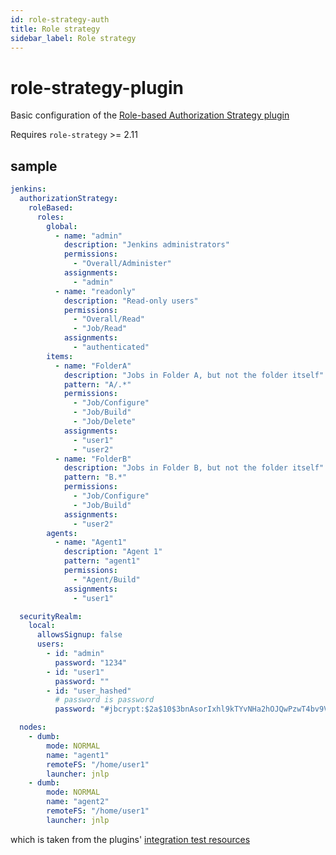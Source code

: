```yaml
---
id: role-strategy-auth
title: Role strategy
sidebar_label: Role strategy
---
```


# role-strategy-plugin

Basic configuration of the [Role-based Authorization Strategy plugin](https://plugins.jenkins.io/role-strategy)

Requires `role-strategy` >= 2.11

## sample

```yml
jenkins:
  authorizationStrategy:
    roleBased:
      roles:
        global:
          - name: "admin"
            description: "Jenkins administrators"
            permissions:
              - "Overall/Administer"
            assignments:
              - "admin"
          - name: "readonly"
            description: "Read-only users"
            permissions:
              - "Overall/Read"
              - "Job/Read"
            assignments:
              - "authenticated"
        items:
          - name: "FolderA"
            description: "Jobs in Folder A, but not the folder itself"
            pattern: "A/.*"
            permissions:
              - "Job/Configure"
              - "Job/Build"
              - "Job/Delete"
            assignments:
              - "user1"
              - "user2"
          - name: "FolderB"
            description: "Jobs in Folder B, but not the folder itself"
            pattern: "B.*"
            permissions:
              - "Job/Configure"
              - "Job/Build"
            assignments:
              - "user2"
        agents:
          - name: "Agent1"
            description: "Agent 1"
            pattern: "agent1"
            permissions:
              - "Agent/Build"
            assignments:
              - "user1"

  securityRealm:
    local:
      allowsSignup: false
      users:
        - id: "admin"
          password: "1234"
        - id: "user1"
          password: ""
        - id: "user_hashed"
          # password is password
          password: "#jbcrypt:$2a$10$3bnAsorIxhl9kTYvNHa2hOJQwPzwT4bv9Vs.9KdXkh9ySANjJKm5u"

  nodes:
    - dumb:
        mode: NORMAL
        name: "agent1"
        remoteFS: "/home/user1"
        launcher: jnlp
    - dumb:
        mode: NORMAL
        name: "agent2"
        remoteFS: "/home/user1"
        launcher: jnlp
```

which is taken from the plugins' [integration test resources](../../integrations/src/test/resources/io/jenkins/plugins/casc/RoleStrategy1.yml)

